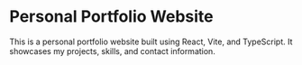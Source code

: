 # Personal Portfolio Website

This is a personal portfolio website built using React, Vite, and TypeScript. It showcases my projects, skills, and contact information.
